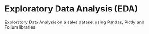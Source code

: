 # Exploratory Data Analysis (EDA)
Exploratory Data Analysis on a sales dataset using Pandas, Plotly and Folium libraries.
